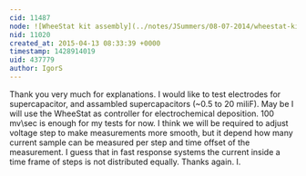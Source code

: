 ```yaml
---
cid: 11487
node: ![WheeStat kit assembly](../notes/JSummers/08-07-2014/wheestat-kit-assembly)
nid: 11020
created_at: 2015-04-13 08:33:39 +0000
timestamp: 1428914019
uid: 437779
author: IgorS
---
```


Thank you very much for explanations. I would like to test electrodes for supercapacitor, and assambled supercapacitors (~0.5 to 20 miliF).  May be I will use the WheeStat as controller for electrochemical deposition.  100 mv\sec is enough for my tests for now.  I think we will be required to adjust voltage step to make measurements more smooth, but it depend how many current  sample can be measured per step and time offset of the measurement. I guess that in fast response systems the current inside a time frame of steps is not distributed equally.  Thanks again. I.